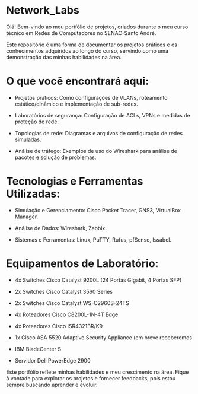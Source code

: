# Network_Labs

Olá! Bem-vindo ao meu portfólio de projetos, criados durante o meu curso técnico em Redes de Computadores no SENAC-Santo André.

Este repositório é uma forma de documentar os projetos práticos e os conhecimentos adquiridos ao longo do curso, servindo como uma demonstração das minhas habilidades na área.

# O que você encontrará aqui:

- Projetos práticos: Como configurações de VLANs, roteamento estático/dinâmico e implementação de sub-redes.

- Laboratórios de segurança: Configuração de ACLs, VPNs e medidas de proteção de rede.

- Topologias de rede: Diagramas e arquivos de configuração de redes simuladas.

- Análise de tráfego: Exemplos de uso do Wireshark para análise de pacotes e solução de problemas.

# Tecnologias e Ferramentas Utilizadas:

- Simulação e Gerenciamento: Cisco Packet Tracer, GNS3, VirtualBox Manager.

- Análise de Dados: Wireshark, Zabbix.

- Sistemas e Ferramentas: Linux, PuTTY, Rufus, pfSense, Issabel.

# Equipamentos de Laboratório:

- 4x Switches Cisco Catalyst 9200L (24 Portas Gigabit, 4 Portas SFP)

- 2x Switches Cisco Catalyst 3560 Series

- 2x Switches Cisco Catalyst WS-C2960S-24TS

- 4x Roteadores Cisco C8200L-1N-4T Edge

- 4x Roteadores Cisco ISR4321BR/K9

- 1x Cisco ASA 5520 Adaptive Security Appliance (em breve receberemos

- IBM BladeCenter S

- Servidor Dell PowerEdge 2900

Este portfólio reflete minhas habilidades e meu crescimento na área. Fique à vontade para explorar os projetos e fornecer feedbacks, pois estou sempre buscando aprender e evoluir.

